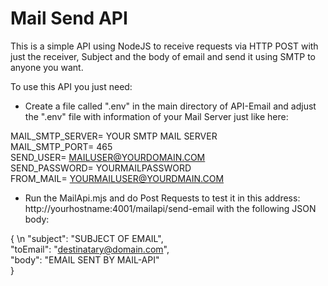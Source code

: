 # Mail Send API
This is a simple API using NodeJS to receive requests via HTTP POST with just the receiver, Subject and the body of email and send it using SMTP to anyone you want.

To use this API you just need:
- Create a file called ".env" in the main directory of API-Email and adjust the ".env" file with information of your Mail Server just like here:

MAIL_SMTP_SERVER= YOUR SMTP MAIL SERVER <br>
MAIL_SMTP_PORT= 465 <br>
SEND_USER= MAILUSER@YOURDOMAIN.COM <br>
SEND_PASSWORD= YOURMAILPASSWORD <br>
FROM_MAIL= YOURMAILUSER@YOURDMAIN.COM <br>

- Run the MailApi.mjs and do Post Requests to test it in this address: http://yourhostname:4001/mailapi/send-email with the following JSON body:

{ \n
    "subject": "SUBJECT OF EMAIL", <br>
    "toEmail": "destinatary@domain.com", <br>
    "body": "EMAIL SENT BY MAIL-API" <br>
}